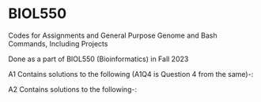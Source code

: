 # BIOL550
>>
Codes for Assignments and General Purpose Genome and Bash Commands, Including Projects
>>
Done as a part of BIOL550 (Bioinformatics) in Fall 2023
>>
A1 Contains solutions to the following (A1Q4 is Question 4 from the same)-:
>>
A2 Contains solutions to the following-:
